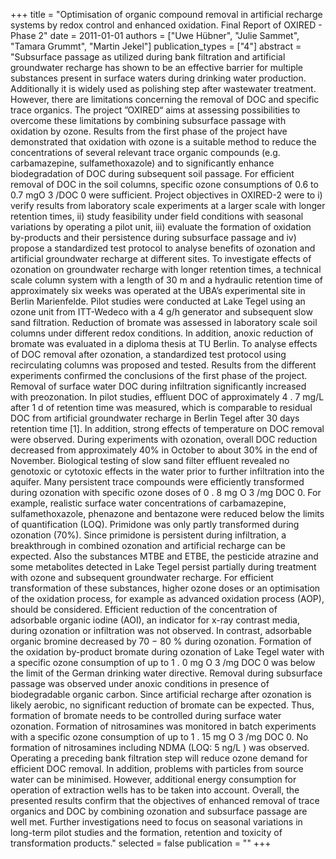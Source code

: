 +++
title = "Optimisation of organic compound removal in artificial recharge systems by redox control and enhanced oxidation. Final Report of OXIRED - Phase 2"
date = 2011-01-01
authors = ["Uwe Hübner", "Julie Sammet", "Tamara Grummt", "Martin Jekel"]
publication_types = ["4"]
abstract = "Subsurface passage as utilized during bank filtration and artificial groundwater recharge has shown to be an effective barrier for multiple substances present in surface waters during drinking water production. Additionally it is widely used as polishing step after wastewater treatment. However, there are limitations concerning the removal of DOC and specific trace organics. The project ”OXIRED“ aims at assessing possibilities to overcome these limitations by combining subsurface passage with oxidation by ozone. Results from the first phase of the project have demonstrated that oxidation with ozone is a suitable method to reduce the concentrations of several relevant trace organic compounds (e.g. carbamazepine, sulfamethoxazole) and to significantly enhance biodegradation of DOC during subsequent soil passage. For efficient removal of DOC in the soil columns, specific ozone consumptions of 0.6 to 0.7  mgO 3 /DOC 0 were sufficient. Project objectives in OXIRED-2 were to i) verify results from laboratory scale experiments at a larger scale with longer retention times, ii) study feasibility under field conditions with seasonal variations by operating a pilot unit, iii) evaluate the formation of oxidation by-products and their persistence during subsurface passage and iv) propose a standardized test protocol to analyse benefits of ozonation and artificial groundwater recharge at different sites. To investigate effects of ozonation on groundwater recharge with longer retention times, a technical scale column system with a length of 30 m and a hydraulic retention time of approximately six weeks was operated at the UBA’s experimental site in Berlin Marienfelde. Pilot studies were conducted at Lake Tegel using an ozone unit from ITT-Wedeco with a 4  g/h  generator and subsequent slow sand filtration. Reduction of bromate was assessed in laboratory scale soil columns under different redox conditions. In addition, anoxic reduction of bromate was evaluated in a diploma thesis at TU Berlin. To analyse effects of DOC removal after ozonation, a standardized test protocol using recirculating columns was proposed and tested. Results from the different experiments confirmed the conclusions of the first phase of the project. Removal of surface water DOC during infiltration significantly increased with preozonation. In pilot studies, effluent DOC of approximately 4 . 7  mg/L  after 1  d  of retention time was measured, which is comparable to residual DOC from artificial groundwater recharge in Berlin Tegel after 30 days retention time [1]. In addition, strong effects of temperature on DOC removal were observed. During experiments with ozonation, overall DOC reduction decreased from approximately 40% in October to about 30% in the end of November. Biological testing of slow sand filter effluent revealed no genotoxic or cytotoxic effects in the water prior to further infiltration into the aquifer. Many persistent trace compounds were efficiently transformed during ozonation with specific ozone doses of 0 . 8  mg O 3 /mg DOC 0. For example, realistic surface water concentrations of carbamazepine, sulfamethoxazole, phenazone and bentazone were reduced below the limits of quantification (LOQ). Primidone was only partly transformed during ozonation (70%). Since primidone is persistent during infiltration, a breakthrough in combined ozonation and artificial recharge can be expected. Also the substances MTBE and ETBE, the pesticide atrazine and some metabolites detected in Lake Tegel persist partially during treatment with ozone and subsequent groundwater recharge. For efficient transformation of these substances, higher ozone doses or an optimisation of the oxidation process, for example as advanced oxidation process (AOP), should be considered. Efficient reduction of the concentration of adsorbable organic iodine (AOI), an indicator for x-ray contrast media, during ozonation or infiltration was not observed. In contrast, adsorbable organic bromine decreased by 70 − 80 % during ozonation. Formation of the oxidation by-product bromate during ozonation of Lake Tegel water with a specific ozone consumption of up to 1 . 0  mg O 3 /mg DOC 0 was below the limit of the German drinking water directive. Removal during subsurface passage was observed under anoxic conditions in presence of biodegradable organic carbon. Since artificial recharge after ozonation is likely aerobic, no significant reduction of bromate can be expected. Thus, formation of bromate needs to be controlled during surface water ozonation. Formation of nitrosamines was monitored in batch experiments with a specific ozone consumption of up to 1 . 15  mg O 3 /mg DOC 0. No formation of nitrosamines including NDMA (LOQ: 5  ng/L ) was observed. Operating a preceding bank filtration step will reduce ozone demand for efficient DOC removal. In addition, problems with particles from source water can be minimised. However, additional energy consumption for operation of extraction wells has to be taken into account. Overall, the presented results confirm that the objectives of enhanced removal of trace organics and DOC by combining ozonation and subsurface passage are well met. Further investigations need to focus on seasonal variations in long-term pilot studies and the formation, retention and toxicity of transformation products."
selected = false
publication = ""
+++

